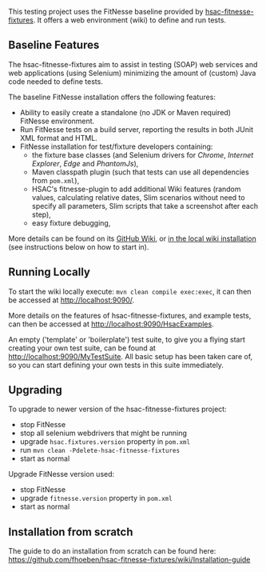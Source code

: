 This testing project uses the FitNesse baseline provided by [hsac-fitnesse-fixtures](https://github.com/fhoeben/hsac-fitnesse-fixtures).
It offers a web environment (wiki) to define and run tests. 

## Baseline Features
The hsac-fitnesse-fixtures aim to assist in testing (SOAP) web services and web applications (using Selenium) minimizing the amount of (custom) Java code needed to define tests.

The baseline FitNesse installation offers the following features:

* Ability to easily create a standalone (no JDK or Maven required) FitNesse environment.
* Run FitNesse tests on a build server, reporting the results in both JUnit XML format and HTML.
* FitNesse installation for test/fixture developers containing:
    - the fixture base classes (and Selenium drivers for _Chrome_, _Internet Explorer_, _Edge_ and _PhantomJs_),
    - Maven classpath plugin (such that tests can use all dependencies from `pom.xml`),
    - HSAC's fitnesse-plugin to add additional Wiki features (random values, calculating relative dates,
      Slim scenarios without need to specify all parameters, Slim scripts that take a screenshot after each step),
    - easy fixture debugging,

More details can be found on its [GitHub Wiki](https://github.com/fhoeben/hsac-fitnesse-fixtures/wiki), or [in the local
wiki installation](http://localhost:9090/HsacExamples) (see instructions below on how to start in).

## Running Locally
To start the wiki locally execute: `mvn clean compile exec:exec`, it can then be accessed at [http://localhost:9090/](http://localhost:9090/).

More details on the features of hsac-fitnesse-fixtures, and example tests, can then be accessed at 
[http://localhost:9090/HsacExamples](http://localhost:9090/HsacExamples).

An empty ('template' or 'boilerplate') test suite, to give you a flying start creating your own test suite, can be found at 
[http://localhost:9090/MyTestSuite](http://localhost:9090/MyTestSuite). All basic setup has been taken care of, 
so you can start defining your own tests in this suite immediately. 

## Upgrading

To upgrade to newer version of the hsac-fitnesse-fixtures project:

* stop FitNesse
* stop all selenium webdrivers that might be running
* upgrade `hsac.fixtures.version` property in `pom.xml`
* run `mvn clean -Pdelete-hsac-fitnesse-fixtures`
* start as normal

Upgrade FitNesse version used:

* stop FitNesse
* upgrade `fitnesse.version` property in `pom.xml`
* start as normal

## Installation from scratch

The guide to do an installation from scratch can be found here:
https://github.com/fhoeben/hsac-fitnesse-fixtures/wiki/Installation-guide